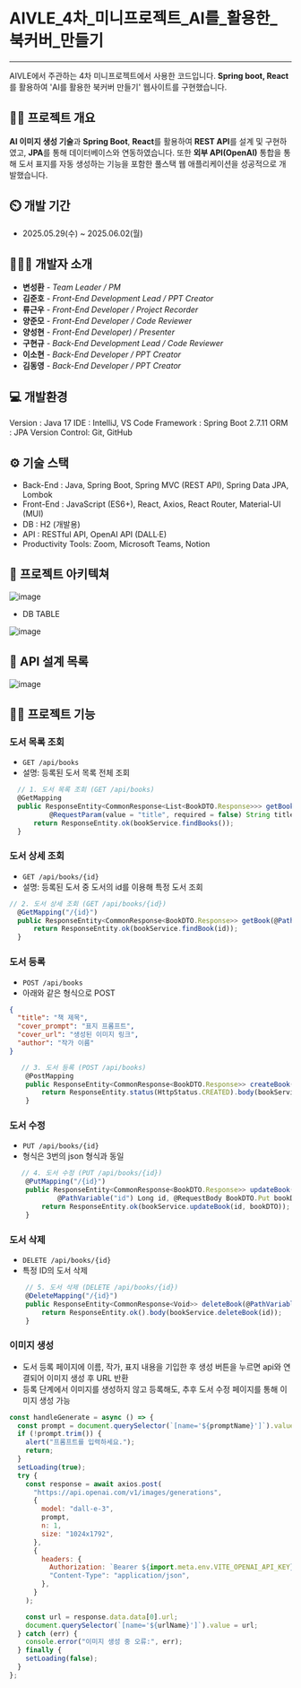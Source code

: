 # AIVLE_4차_미니프로젝트_AI를_활용한_북커버_만들기
-----
AIVLE에서 주관하는 4차 미니프로젝트에서 사용한 코드입니다. **Spring boot, React**를 활용하여 'AI를 활용한 북커버 만들기' 웹사이트를 구현했습니다.

👨‍🏫 프로젝트 개요
---
**AI 이미지 생성 기술**과 **Spring Boot**, **React**를 활용하여 **REST API**를 설계 및 구현하였고, **JPA**를 통해 데이터베이스와 연동하였습니다. 또한 **외부 API(OpenAI)** 통합을 통해 도서 표지를 자동 생성하는 기능을 포함한 풀스택 웹 애플리케이션을 성공적으로 개발했습니다.

⏲️ 개발 기간
---
- 2025.05.29(수) ~ 2025.06.02(월)

🧑‍🤝‍🧑 개발자 소개
---
- **변성환** - _Team Leader / PM_
- **김준호** - _Front-End Development Lead / PPT Creator_
- **류근우** - _Front-End Developer / Project Recorder_
- **양준모** - _Front-End Developer / Code Reviewer_
- **양성현** - _Front-End Developer) / Presenter_
- **구현규** - _Back-End Development Lead / Code Reviewer_
- **이소현** - _Back-End Developer / PPT Creator_
- **김동영** - _Back-End Developer / PPT Creator_

💻 개발환경
---
Version : Java 17
IDE : IntelliJ, VS Code
Framework : Spring Boot 2.7.11
ORM : JPA
Version Control: Git, GitHub

⚙️ 기술 스택
---
- Back-End : Java, Spring Boot, Spring MVC (REST API), Spring Data JPA, Lombok
- Front-End : JavaScript (ES6+), React, Axios, React Router, Material-UI (MUI)
- DB : H2 (개발용)
- API : RESTful API, OpenAI API (DALL·E)
- Productivity Tools: Zoom, Microsoft Teams, Notion

📝 프로젝트 아키텍쳐
---
![image](https://github.com/user-attachments/assets/0d89d68a-eea5-40de-87f1-50a5c7db3f9b)

- DB TABLE

![image](https://github.com/user-attachments/assets/c124b7b5-fa9d-4321-8d0f-2f7ce81f2841)

🤖 API 설계 목록
---
![image](https://github.com/user-attachments/assets/3393f96d-9d18-49e3-bdf6-704e37591be2)

🙋‍♀️ 프로젝트 기능
---
###  도서 목록 조회

  - `GET /api/books`
  - 설명: 등록된 도서 목록 전체 조회
  ```javascript
    // 1. 도서 목록 조회 (GET /api/books)
    @GetMapping
    public ResponseEntity<CommonResponse<List<BookDTO.Response>>> getBooks(
            @RequestParam(value = "title", required = false) String title) {
        return ResponseEntity.ok(bookService.findBooks());
    }
  ```

###  도서 상세 조회

  - `GET /api/books/{id}`
  - 설명: 등록된 도서 중 도서의 id를 이용해 특정 도서 조회
  ```javascript
  // 2. 도서 상세 조회 (GET /api/books/{id})
    @GetMapping("/{id}")
    public ResponseEntity<CommonResponse<BookDTO.Response>> getBook(@PathVariable("id") Long id) {
        return ResponseEntity.ok(bookService.findBook(id));
    }
  ```

### 도서 등록

  - `POST /api/books`  
  - 아래와 같은 형식으로 POST
  ```json
  {
    "title": "책 제목",
    "cover_prompt": "표지 프롬프트",
    "cover_url": "생성된 이미지 링크",
    "author": "작가 이름"
  }
```
```javascript
   // 3. 도서 등록 (POST /api/books)
    @PostMapping
    public ResponseEntity<CommonResponse<BookDTO.Response>> createBook(@RequestBody BookDTO.Post bookDTO) {
        return ResponseEntity.status(HttpStatus.CREATED).body(bookService.insertBook(bookDTO));
    }
  ```
###  도서 수정

  - `PUT /api/books/{id}`
  - 형식은 3번의 json 형식과 동일
```javascript
   // 4. 도서 수정 (PUT /api/books/{id})
    @PutMapping("/{id}")
    public ResponseEntity<CommonResponse<BookDTO.Response>> updateBook(
            @PathVariable("id") Long id, @RequestBody BookDTO.Put bookDTO) {
        return ResponseEntity.ok(bookService.updateBook(id, bookDTO));
    }
  ```

###  도서 삭제

  - `DELETE /api/books/{id}`
  - 특정 ID의 도서 삭제
```javascript
    // 5. 도서 삭제 (DELETE /api/books/{id})
    @DeleteMapping("/{id}")
    public ResponseEntity<CommonResponse<Void>> deleteBook(@PathVariable("id") Long id) {
        return ResponseEntity.ok().body(bookService.deleteBook(id));
    }
  ```

### 이미지 생성
  - 도서 등록 페이지에 이름, 작가, 표지 내용을 기입한 후 생성 버튼을 누르면 api와 연결되어 이미지 생성 후 URL 반환
  - 등록 단계에서 이미지를 생성하지 않고 등록해도, 추후 도서 수정 페이지를 통해 이미지 생성 가능
  ```javascript
  const handleGenerate = async () => {
    const prompt = document.querySelector(`[name='${promptName}']`).value;
    if (!prompt.trim()) {
      alert("프롬프트를 입력하세요.");
      return;
    }
    setLoading(true);
    try {
      const response = await axios.post(
        "https://api.openai.com/v1/images/generations",
        {
          model: "dall-e-3",
          prompt,
          n: 1,
          size: "1024x1792",
        },
        {
          headers: {
            Authorization: `Bearer ${import.meta.env.VITE_OPENAI_API_KEY}`,
            "Content-Type": "application/json",
          },
        }
      );

      const url = response.data.data[0].url;
      document.querySelector(`[name='${urlName}']`).value = url;
    } catch (err) {
      console.error("이미지 생성 중 오류:", err);
    } finally {
      setLoading(false);
    }
  };


